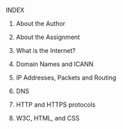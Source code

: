 INDEX
1.	About the Author

2.  About the Assignment

3.  What is the Internet?

4.	Domain Names and ICANN 

5.	IP Addresses, Packets and Routing 

6.	DNS

7.	HTTP and HTTPS protocols

8.	W3C, HTML, and CSS 